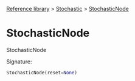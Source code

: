 [Reference library](../index.md) > [Stochastic](index.md) > [StochasticNode](stochasticnode.md)

# StochasticNode

StochasticNode

Signature:
```python
StochasticNode(reset=None)
```
